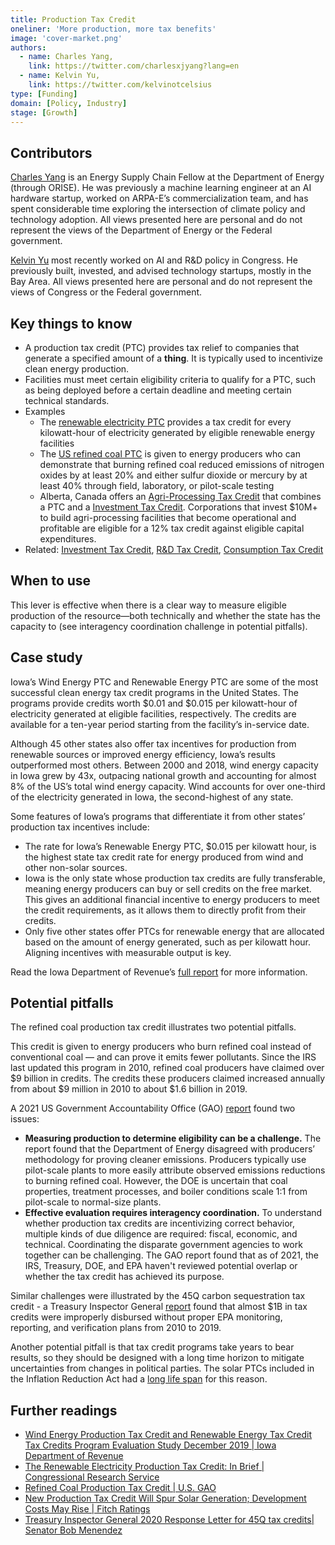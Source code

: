 ```yaml
---
title: Production Tax Credit
oneliner: 'More production, more tax benefits'
image: 'cover-market.png'
authors:
  - name: Charles Yang,
    link: https://twitter.com/charlesxjyang?lang=en
  - name: Kelvin Yu,
    link: https://twitter.com/kelvinotcelsius
type: [Funding]
domain: [Policy, Industry]
stage: [Growth]
---
```


## Contributors

[Charles Yang](https://www.linkedin.com/in/charlesxjyang/) is an Energy Supply Chain Fellow at the Department of Energy (through ORISE). He was previously a machine learning engineer at an AI hardware startup, worked on ARPA-E’s commercialization team, and has spent considerable time exploring the intersection of climate policy and technology adoption. All views presented here are personal and do not represent the views of the Department of Energy or the Federal government.

[Kelvin Yu](https://www.kelv.me/) most recently worked on AI and R&D policy in Congress. He previously built, invested, and advised technology startups, mostly in the Bay Area. All views presented here are personal and do not represent the views of Congress or the Federal government.

## Key things to know

- A production tax credit (PTC) provides tax relief to companies that generate a specified amount of a **thing**. It is typically used to incentivize clean energy production.
- Facilities must meet certain eligibility criteria to qualify for a PTC, such as being deployed before a certain deadline and meeting certain technical standards.
- Examples
  - The [renewable electricity PTC](https://sgp.fas.org/crs/misc/R43453.pdf) provides a tax credit for every kilowatt-hour of electricity generated by eligible renewable energy facilities
  - The [US refined coal PTC](https://www.gao.gov/products/gao-22-104637) is given to energy producers who can demonstrate that burning refined coal reduced emissions of nitrogen oxides by at least 20% and either sulfur dioxide or mercury by at least 40% through field, laboratory, or pilot-scale testing
  - Alberta, Canada offers an [Agri-Processing Tax Credit](https://www.jdsupra.com/legalnews/spring-has-sprung-in-alberta-with-new-1758645/) that combines a PTC and a [Investment Tax Credit](Investment%20Tax%20Credit%207c0c5c9fcbff4a7d8981e1b94e1feb2b.md). Corporations that invest $10M+ to build agri-processing facilities that become operational and profitable are eligible for a 12% tax credit against eligible capital expenditures.
- Related: [Investment Tax Credit](/collection?lever=Investment%2520Tax%2520Credit), [R&D Tax Credit](/collection?lever=R%26D%2520Tax%2520Credit), [Consumption Tax Credit](/collection?lever=Consumption%2520Tax%2520Credit)

## When to use

This lever is effective when there is a clear way to measure eligible production of the resource—both technically and whether the state has the capacity to (see interagency coordination challenge in potential pitfalls).

## Case study

Iowa’s Wind Energy PTC and Renewable Energy PTC are some of the most successful clean energy tax credit programs in the United States. The programs provide credits worth $0.01 and $0.015 per kilowatt-hour of electricity generated at eligible facilities, respectively. The credits are available for a ten-year period starting from the facility’s in-service date.

Although 45 other states also offer tax incentives for production from renewable sources or improved energy efficiency, Iowa’s results outperformed most others. Between 2000 and 2018, wind energy capacity in Iowa grew by 43x, outpacing national growth and accounting for almost 8% of the US’s total wind energy capacity. Wind accounts for over one-third of the electricity generated in Iowa, the second-highest of any state.

Some features of Iowa’s programs that differentiate it from other states’ production tax incentives include:

- The rate for Iowa’s Renewable Energy PTC, $0.015 per kilowatt hour, is the highest state tax credit rate for energy produced from wind and other non-solar sources.
- Iowa is the only state whose production tax credits are fully transferable, meaning energy producers can buy or sell credits on the free market. This gives an additional financial incentive to energy producers to meet the credit requirements, as it allows them to directly profit from their credits.
- Only five other states offer PTCs for renewable energy that are allocated based on the amount of energy generated, such as per kilowatt hour. Aligning incentives with measurable output is key.

Read the Iowa Department of Revenue’s [full report](https://tax.iowa.gov/sites/default/files/2020-01/RE%20and%20WEP%20Tax%20Credit%20Evaluation%20Study.pdf) for more information.

## Potential pitfalls

The refined coal production tax credit illustrates two potential pitfalls.

This credit is given to energy producers who burn refined coal instead of conventional coal — and can prove it emits fewer pollutants. Since the IRS last updated this program in 2010, refined coal producers have claimed over $9 billion in credits. The credits these producers claimed increased annually from about $9 million in 2010 to about $1.6 billion in 2019.

A 2021 US Government Accountability Office (GAO) [report](https://www.gao.gov/products/gao-22-104637) found two issues:

- **Measuring production to determine eligibility can be a challenge.** The report found that the Department of Energy disagreed with producers’ methodology for proving cleaner emissions. Producers typically use pilot-scale plants to more easily attribute observed emissions reductions to burning refined coal. However, the DOE is uncertain that coal properties, treatment processes, and boiler conditions scale 1:1 from pilot-scale to normal-size plants.
- **Effective evaluation requires interagency coordination.** To understand whether production tax credits are incentivizing correct behavior, multiple kinds of due diligence are required: fiscal, economic, and technical. Coordinating the disparate government agencies to work together can be challenging. The GAO report found that as of 2021, the IRS, Treasury, DOE, and EPA haven't reviewed potential overlap or whether the tax credit has achieved its purpose.

Similar challenges were illustrated by the 45Q carbon sequestration tax credit - a Treasury Inspector General [report](https://www.menendez.senate.gov/imo/media/doc/TIGTA) found that almost $1B in tax credits were improperly disbursed without proper EPA monitoring, reporting, and verification plans from 2010 to 2019.

Another potential pitfall is that tax credit programs take years to bear results, so they should be designed with a long time horizon to mitigate uncertainties from changes in political parties. The solar PTCs included in the Inflation Reduction Act had a [long life span](https://www.fitchratings.com/research/corporate-finance/new-production-tax-credit-will-spur-solar-generation-development-costs-may-rise-30-08-2022#:~:text=The%20long%2Dlife%20span%20of%20these%20credits%20mitigates%20uncertainties%20from%20political%20party%20changes%20and%20improves%20cash%20flow%20visibility) for this reason.

## Further readings

- [Wind Energy Production Tax Credit and Renewable Energy Tax Credit Tax Credits Program Evaluation Study December 2019 | Iowa Department of Revenue](https://tax.iowa.gov/wind-energy-production-tax-credit-and-renewable-energy-tax-credit-evaluation-study)
- [The Renewable Electricity Production Tax Credit: In Brief | Congressional Research Service](https://sgp.fas.org/crs/misc/R43453.pdf)
- [Refined Coal Production Tax Credit | U.S. GAO](https://www.gao.gov/products/gao-22-104637)
- [New Production Tax Credit Will Spur Solar Generation; Development Costs May Rise | Fitch Ratings](https://www.fitchratings.com/research/corporate-finance/new-production-tax-credit-will-spur-solar-generation-development-costs-may-rise-30-08-2022)
- [Treasury Inspector General 2020 Response Letter for 45Q tax credits| Senator Bob Menendez](https://www.menendez.senate.gov/imo/media/doc/TIGTA)
